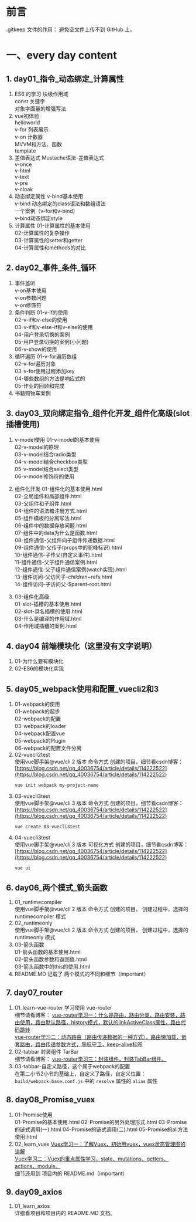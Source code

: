 # 前言
.gitkeep 文件的作用： 避免空文件上传不到 GitHub 上。

# 一、every day content
## 1. day01_指令_动态绑定_计算属性
1. ES6 的学习
    块级作用域  
    const 关键字  
    对象字面量的增强写法  
2. vue初体验  
    helloworld  
    v-for 列表展示  
    v-on 计数器  
    MVVM和方法、函数  
    template  
3. 差值表达式
    Mustache语法-差值表达式  
    v-once  
    v-html  
    v-text  
    v-pre  
    v-cloak  
4. 动态绑定属性
    v-bind基本使用    
    v-bind 动态绑定的class语法和数组语法  
    一个案例（v-for和v-bind）  
    v-bind动态绑定style  
5. 计算属性
    01-计算属性的基本使用  
    02-计算属性的复杂操作  
    03-计算属性的setter和getter  
    04-计算属性和methods的对比  

## 2. day02_事件_条件_循环
1. 事件监听    
    v-on基本使用  
    v-on参数问题  
    v-on修饰符  
2. 条件判断
    01-v-if的使用  
    02-v-if和v-else的使用  
    03-v-if和v-else-if和v-else的使用  
    04-用户登录切换的案例  
    05-用户登录切换的案例(小问题)  
    06-v-show的使用  
3. 循环遍历
    01-v-for遍历数组  
    02-v-for遍历对象  
    03-v-for使用过程添加key  
    04-哪些数组的方法是响应式的  
    05-作业的回顾和完成  
4. 书籍购物车案例

## 3. day03_双向绑定指令_组件化开发_组件化高级(slot插槽使用)
1. v-model使用
    01-v-model的基本使用  
    02-v-model的原理  
    03-v-model结合radio类型  
    04-v-model结合checkbox类型  
    05-v-model结合select类型  
    06-v-model修饰符的使用  

2. 组件化开发
    01-组件化的基本使用.html  
    02-全局组件和局部组件.html  
    03-父组件和子组件.html  
    04-组件的语法糖注册方式.html  
    05-组件模板的分离写法.html  
    06-组件中的数据存放问题.html  
    07-组件中的data为什么是函数.html  
    08-组件通信-父组件向子组件传递数据.html  
    09-组件通信-父传子(props中的驼峰标识).html  
    10-组件通信-子传父(自定义事件).html  
    11-组件通信-父子组件通信案例.html  
    12-组件通信-父子组件通信案例(watch实现).html  
    13-组件访问-父访问子-$children-$refs.html  
    14-组件访问-子访问父-$parent-root.html  
3. 03-组件化高级  
    01-slot-插槽的基本使用.html  
    02-slot-具名插槽的使用.html  
    03-什么是编译的作用域.html  
    04-作用域插槽的案例.html  

## 4. day04 前端模块化（这里没有文字说明）
1. 01-为什么要有模块化  
3. 02-ES6的模块化实现  

## 5. day05_webpack使用和配置_vuecli2和3
1. 01-webpack的使用  
    01-webpack的起步  
    02-webpack的配置  
    03-webpack的loader  
    04-webpack配置vue  
    05-webpack的Plugin  
    06-webpack的配置文件分离  
2. 02-vuecli2test  
    使用vue脚手架@vue/cli 2 版本 命令方式 创建的项目，细节看csdn博客：[https://blog.csdn.net/qq_40036754/article/details/114222522](https://blog.csdn.net/qq_40036754/article/details/114222522)
    ```$xslt
    vue init webpack my-project-name
    ```
3. 03-vuecli3test  
    使用vue脚手架@vue/cli 3 版本 命令方式 创建的项目，细节看csdn博客：[https://blog.csdn.net/qq_40036754/article/details/114222522](https://blog.csdn.net/qq_40036754/article/details/114222522)
    ```$xslt
    vue create 03-vuecli3test
    ```
4. 04-vuecli3test  
    使用vue脚手架@vue/cli 3 版本 可视化方式 创建的项目，细节看csdn博客：[https://blog.csdn.net/qq_40036754/article/details/114222522](https://blog.csdn.net/qq_40036754/article/details/114222522)
    ```$xslt
    vue ui
    ```

## 6. day06_两个模式_箭头函数
1. 01_runtimecompiler  
    使用vue脚手架@vue/cli 2 版本 命令方式 创建的项目， 创建过程中，选择的 runtimecompiler 模式
2. 02_runtimeonly  
    使用vue脚手架@vue/cli 2 版本 命令方式 创建的项目， 创建过程中，选择的 runtimeonly 模式
3. 03-箭头函数  
    01-箭头函数的基本使用.html  
    02-箭头函数参数和返回值.html  
    03-箭头函数中的this的使用.html  
4. README.MD 记载了 两个模式的不同和细节（important）
    
    
    
    
## 7. day07_router
1. 01_learn-vue-router  学习使用 vue-router  
    细节请看博客： [vue-router学习一：什么是路由，路由分类，路由安装，路由使用，路由默认路径，history模式，默认的linkActiveClass属性，路由代码跳转](https://blog.csdn.net/qq_40036754/article/details/114758077)   
    [vue-router学习二：动态路由（路由传递数据的一种方式），路由懒加载，嵌套路由，路由传递参数方式，导航守卫，keep-alive标签](https://blog.csdn.net/qq_40036754/article/details/114793276)
2. 02-tabbar 封装组件 TarBar  
    细节请看博客： [vue-router学习三：封装组件，封装TabBar组件。](https://blog.csdn.net/qq_40036754/article/details/114898378)   
3. 03-tabbar-自定义路径，这个属于webpack的配置  
    在第二小节2小节的基础上，自定义了路径，自定义位置：`build/webpack.base.conf.js` 中的 `resolve` 属性的 `alias` 属性
    
    
## 8. day08_Promise_vuex
1. 01-Promise使用  
    01-Promise的基本使用.html
    02-Promise的另外处理形式.html
    03-Promise的链式调用(一).html
    04-Promise的链式调用(二).html
    05-Promise的all方法使用.html
2. 02_learn_vuex
    [Vuex学习一：了解Vuex，初始用vuex，vuex状态管理图的讲解](https://blog.csdn.net/qq_40036754/article/details/115658647)  
    [Vuex学习二：Vuex的重点属性学习，state、mutations、getters、actions、module。](https://blog.csdn.net/qq_40036754/article/details/115704550)  
    细节还用到 项目内的 README.md（important）
    
    
## 9. day09_axios
1. 01_learn_axios  
    详细看项目和项目内的 README.MD 文档。
    
    
    
    

    